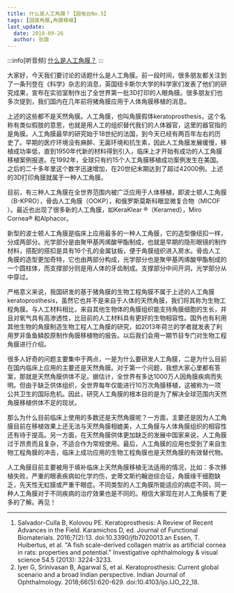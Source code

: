 ```yaml
---
title: 什么是人工角膜？【圆电台No.5】
tags: [圆锥角膜,角膜移植]
last_update:
  date: 2018-09-26
  author: 张旗
---
```


:::info[听音频]
[什么是人工角膜？](https://mp.weixin.qq.com/s/8yifI862og95TwUV-MTa-g?token=1995830729&lang=zh_CN)
:::

大家好，今天我们要讨论的话题什么是人工角膜。前一段时间，很多朋友都关注到了一条刊登在《科学》杂志的消息，英国纽卡斯尔大学的科学家们发表了他们的研究成果，宣布在实验室制作出了全世界第一批3D打印的人眼角膜。很多朋友们也多次提到，我们国内在几年前将猪角膜应用于人体角膜移植的消息。

上述的这些都不是天然角膜。人工角膜，也叫角膜假体keratoprosthesis，这个名称有类似假肢的意思，也就是用人工的组织替代我们的人体器官，这里的器官指的是角膜。人工角膜最早的研究始于18世纪的法国，到今天已经有两百年左右的历史了。早期的医疗环境没有麻醉、无菌环境和抗生素，因此人工角膜发展缓慢，移植成功率低，直到1950年代新的材料得到引入，临床上才开始有成功的人工角膜移植案例报道。在1992年，全球只有约15个人工角膜移植成功案例发生在美国。之后的二十多年里这个数字迅速增加，在20世纪末期达到了超过42000例。上述的3D打印角膜就属于一种人工角膜。

目前，有三种人工角膜在全世界范围内被广泛应用于人体移植，即波士顿人工角膜（B-KPRO），骨齿人工角膜（OOKP），和俄罗斯莫斯科眼显微复合物（MICOF ）。最近也出现了很多新的人工角膜，如KeraKlear ®（Keramed），Miro Cornea® 和Alphacor。

新型的波士顿人工角膜是临床上应用最多的一种人工角膜，它的造型像纽扣一样，分成两部分。光学部分是由聚甲基丙烯酸甲酯制成，也就是早期的隐形眼镜的制作材料，搭配的搭扣是具有16个孔的金属钛板，便于角膜组织进入房水。骨齿人工角膜的造型更加奇特，它也由两部分构成，光学部分也是聚甲基丙烯酸甲酯制成的一个圆柱体，而支撑部分则是用人体的牙齿制成。支撑部分中间开洞，光学部分从中穿过。

严格意义来说，我国研发的基于猪角膜的生物工程角膜不属于上述的人工角膜keratoprosthesis，虽然它也并不是来自于人体的天然角膜，我们将其称为生物工程角膜。与人工材料相比，来自其他生物体的角膜组织能支持角膜细胞的生长，并且对氧气具有高渗透性，比目前的人工材料具有更好的生物相容性。国外也有利用其他生物的角膜制造生物工程人工角膜的研究，如2013年荷兰的学者就发表了利用罗非鱼鱼鳞胶原制作角膜移植物的报告。以后我们会用一期节目专门对生物工程角膜进行介绍。

很多人好奇的问题主要集中于两点，一是为什么要研发人工角膜，二是为什么目前在国内临床上应用的主要还是天然角膜。对于第一个问题，我想大家心里都有答案，那就是天然角膜供体不足。据估计，全世界有多达1000万人因角膜疾病而失明。但由于缺乏供体组织，全世界每年仅能进行10万次角膜移植，这被称为一项公共卫生的国际危机。因此，研究人工角膜的根本目的是为了解决全球范围内天然角膜移植供体不足的现状。

那么为什么目前临床上使用的多数还是天然角膜呢？一方面，主要还是因为人工角膜目前在移植效果上还无法与天然角膜相媲美，人工角膜与人体角膜组织的相容性还有待于提高。另一方面，在天然角膜供体更加缺乏的发展中国家来说，人工角膜过于昂贵而且复杂，不适合作为常规使用。最后，人工角膜的应用也受到了来自生物工程角膜的冲击，临床上成功应用的生物工程角膜也是天然角膜的有效替代物。

人工角膜目前主要被用于填补临床上天然角膜移植无法适用的情况，比如：多次移植失败，严重的眼表疾病如化学灼伤，史蒂文斯约翰逊综合征，角膜缘干细胞缺乏，先天性无虹膜或严重干眼症。不同类型的人工角膜所能适应的病症不同，同一种人工角膜对于不同疾病的治疗效果也是不同的。相信大家现在对人工角膜有了更多的了解。再见！

---

1. Salvador-Culla B, Kolovou PE. Keratoprosthesis: A Review of Recent Advances in the Field. Karamichos D, ed. Journal of Functional Biomaterials. 2016;7(2):13. doi:10.3390/jfb7020013.an Essen, T. Huibertus, et al. "A fish scale–derived collagen matrix as artificial cornea in rats: properties and potential." Investigative ophthalmology & visual science 54.5 (2013): 3224-3233.  
2. Iyer G, Srinivasan B, Agarwal S, et al. Keratoprosthesis: Current global scenario and a broad Indian perspective. Indian Journal of Ophthalmology. 2018;66(5):620-629. doi:10.4103/ijo.IJO_22_18.
